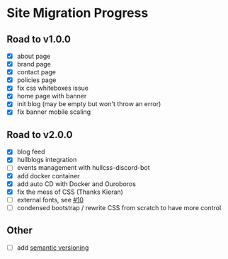 # Site Migration Progress

## Road to v1.0.0

 - [x] about page  
 - [x] brand page  
 - [x] contact page  
 - [x] policies page  
 - [x] fix css whiteboxes issue  
 - [x] home page with banner  
 - [x] init blog (may be empty but won't throw an error)  
 - [x] fix banner mobile scaling  

## Road to v2.0.0

 - [x] blog feed  
 - [x] hullblogs integration  
 - [ ] events management with hullcss-discord-bot  
 - [x] add docker container  
 - [x] add auto CD with Docker and Ouroboros
 - [x] fix the mess of CSS (Thanks Kieran)    
 - [ ] external fonts, see [#10](https://github.com/hullcss/hullcss-site-jet/issues/10)    
 - [ ] condensed bootstrap / rewrite CSS from scratch to have more control  

## Other
 - [ ] add [semantic versioning](https://semver.org/)
 